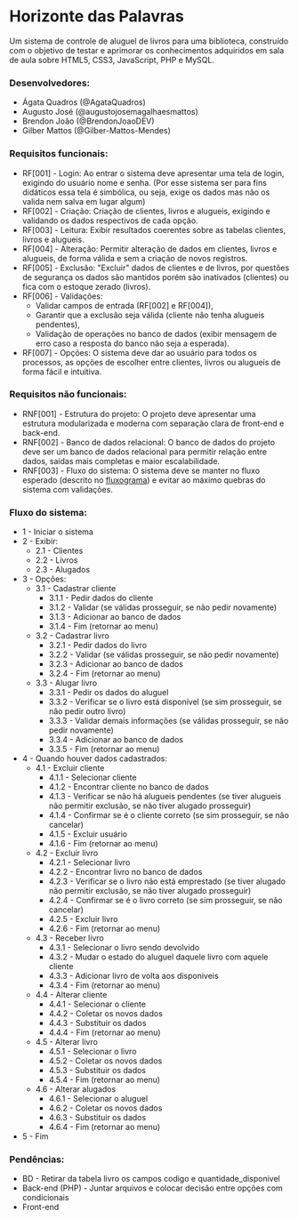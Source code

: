 # Horizonte das Palavras

Um sistema de controle de aluguel de livros para uma biblioteca, construído com o objetivo de testar e aprimorar os conhecimentos adquiridos em sala de aula sobre HTML5, CSS3, JavaScript, PHP e MySQL.

### Desenvolvedores:

- Ágata Quadros (@AgataQuadros)
- Augusto José (@augustojosemagalhaesmattos)
- Brendon João (@BrendonJoaoDEV)
- Gilber Mattos (@Gilber-Mattos-Mendes)

### Requisitos funcionais:

- RF[001] - Login: Ao entrar o sistema deve apresentar uma tela de login, exigindo do usuário nome e senha. (Por esse sistema ser para fins didáticos essa tela é simbólica, ou seja, exige os dados mas não os valida nem salva em lugar algum)
- RF[002] - Criação: Criação de clientes, livros e alugueis, exigindo e validando os dados respectivos de cada opção.
- RF[003] - Leitura: Exibir resultados coerentes sobre as tabelas clientes, livros e alugueis.
- RF[004] - Alteração: Permitir alteração de dados em clientes, livros e alugueis, de forma válida e sem a criação de novos registros.
- RF[005] - Exclusão: "Excluir" dados de clientes e de livros, por questões de segurança os dados são mantidos porém são inativados (clientes) ou fica com o estoque zerado (livros).
- RF[006] - Validações: 
    - Validar campos de entrada (RF[002] e RF[004]),
    - Garantir que a exclusão seja válida (cliente não tenha alugueis pendentes),
    - Validação de operações no banco de dados (exibir mensagem de erro caso a resposta do banco não seja a esperada).
- RF[007] - Opções: O sistema deve dar ao usuário para todos os processos, as opções de escolher entre clientes, livros ou alugueis de forma fácil e intuitiva.

### Requisitos não funcionais:

- RNF[001] - Estrutura do projeto: O projeto deve apresentar uma estrutura modularizada e moderna com separação clara de front-end e back-end.
- RNF[002] - Banco de dados relacional: O banco de dados do projeto deve ser um banco de dados relacional para permitir relação entre dados, saídas mais completas e maior escalabilidade.
- RNF[003] - Fluxo do sistema: O sistema deve se manter no fluxo esperado (descrito no <a href="/docs/fluxograma.drawio.png">fluxograma</a>) e evitar ao máximo quebras do sistema com validações.


### Fluxo do sistema:
- 1 - Iniciar o sistema
- 2 - Exibir:
    - 2.1 - Clientes
    - 2.2 - Livros
    - 2.3 - Alugados
- 3 - Opções:
    - 3.1 - Cadastrar cliente
        - 3.1.1 - Pedir dados do cliente
        - 3.1.2 - Validar (se válidas prosseguir, se não pedir novamente)
        - 3.1.3 - Adicionar ao banco de dados
        - 3.1.4 - Fim (retornar ao menu)
    - 3.2 - Cadastrar livro
        - 3.2.1 - Pedir dados do livro
        - 3.2.2 - Validar (se válidas prosseguir, se não pedir novamente)
        - 3.2.3 - Adicionar ao banco de dados
        - 3.2.4 - Fim (retornar ao menu)
    - 3.3 - Alugar livro
        - 3.3.1 - Pedir os dados do aluguel
        - 3.3.2 - Verificar se o livro está disponível (se sim prosseguir, se não pedir outro livro)
        - 3.3.3 - Validar demais informações (se válidas prosseguir, se não pedir novamente)
        - 3.3.4 - Adicionar ao banco de dados
        - 3.3.5 - Fim (retornar ao menu)
- 4 - Quando houver dados cadastrados:
    - 4.1 - Excluir cliente
        - 4.1.1 - Selecionar cliente
        - 4.1.2 - Encontrar cliente no banco de dados
        - 4.1.3 - Verificar se não há alugueis pendentes (se tiver alugueis não permitir exclusão, se não tiver alugado prosseguir)
        - 4.1.4 - Confirmar se é o cliente correto (se sim prosseguir, se não cancelar)
        - 4.1.5 - Excluir usuário
        - 4.1.6 - Fim (retornar ao menu)
    - 4.2 - Excluir livro
        - 4.2.1 - Selecionar livro
        - 4.2.2 - Encontrar livro no banco de dados
        - 4.2.3 - Verificar se o livro não está emprestado (se tiver alugado não permitir exclusão, se não tiver alugado prosseguir)
        - 4.2.4 - Confirmar se é o livro correto (se sim prosseguir, se não cancelar)
        - 4.2.5 - Excluir livro
        - 4.2.6 - Fim (retornar ao menu)
    - 4.3 - Receber livro
        - 4.3.1 - Selecionar o livro sendo devolvido
        - 4.3.2 - Mudar o estado do aluguel daquele livro com aquele cliente
        - 4.3.3 - Adicionar livro de volta aos disponiveis
        - 4.3.4 - Fim (retornar ao menu)
    - 4.4 - Alterar cliente
        - 4.4.1 - Selecionar o cliente
        - 4.4.2 - Coletar os novos dados
        - 4.4.3 - Substituir os dados
        - 4.4.4 - Fim (retornar ao menu)
    - 4.5 - Alterar livro
        - 4.5.1 - Selecionar o livro
        - 4.5.2 - Coletar os novos dados
        - 4.5.3 - Substituir os dados
        - 4.5.4 - Fim (retornar ao menu)
    - 4.6 - Alterar alugados
        - 4.6.1 - Selecionar o aluguel
        - 4.6.2 - Coletar os novos dados
        - 4.6.3 - Substituir os dados
        - 4.6.4 - Fim (retornar ao menu)
- 5 - Fim

### Pendências:
- BD - Retirar da tabela livro os campos codigo e quantidade_disponivel
- Back-end (PHP) - Juntar arquivos e colocar decisão entre opções com condicionais
- Front-end
